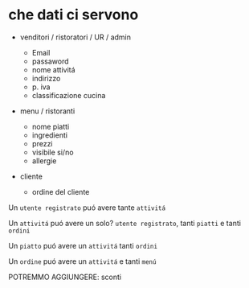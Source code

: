 # che dati ci servono
- venditori / ristoratori / UR / admin
    - Email
    - passaword
    - nome attivitá
    - indirizzo
    - p. iva
    - classificazione cucina

- menu / ristoranti
    - nome piatti
    - ingredienti
    - prezzi
    - visibile si/no
    - allergie

- cliente
    - ordine del cliente


Un `utente registrato` puó avere tante `attivitá`

Un `attivitá` puó avere un solo? `utente registrato`, tanti `piatti` e tanti `ordini`

Un `piatto` puó avere un `attivitá` tanti `ordini` 

Un `ordine` puó avere un `attivitá` e tanti `menú`


POTREMMO AGGIUNGERE:
sconti
